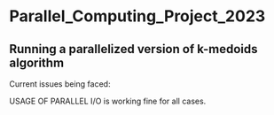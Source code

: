 # Parallel_Computing_Project_2023

## Running a parallelized version of k-medoids algorithm
Current issues being faced:

USAGE OF PARALLEL I/O is working fine for all cases.


